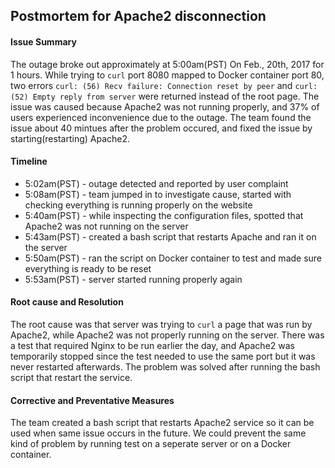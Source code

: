 ## Postmortem for Apache2 disconnection

#### Issue Summary
The outage broke out approximately at 5:00am(PST) On Feb., 20th, 2017 for 1 hours. While trying to `curl` port 8080 mapped to Docker container port 80, two errors `curl: (56) Recv failure: Connection reset by peer` and `curl: (52) Empty reply from server` were returned instead of the root page. The issue was caused because Apache2 was not running properly, and 37% of users experienced inconvenience due to the outage. The team found the issue about 40 mintues after the problem occured, and fixed the issue by starting(restarting) Apache2.

#### Timeline
- 5:02am(PST) - outage detected and reported by user complaint
- 5:08am(PST) - team jumped in to investigate cause, started with checking everything is running properly on the website
- 5:40am(PST) - while inspecting the configuration files, spotted that Apache2 was not running on the server
- 5:43am(PST) - created a bash script that restarts Apache and ran it on the server
- 5:50am(PST) - ran the script on Docker container to test and made sure everything is ready to be reset
- 5:53am(PST) - server started running properly again

#### Root cause and Resolution
The root cause was that server was trying to `curl` a page that was run by Apache2, while Apache2 was not properly running on the server. There was a test that required Nginx to be run earlier the day, and Apache2 was temporarily stopped since the test needed to use the same port but it was never restarted afterwards. The problem was solved after running the bash script that restart the service.


#### Corrective and Preventative Measures
The team created a bash script that restarts Apache2 service so it can be used when same issue occurs in the future. We could prevent the same kind of problem by running test on a seperate server or on a Docker container.
